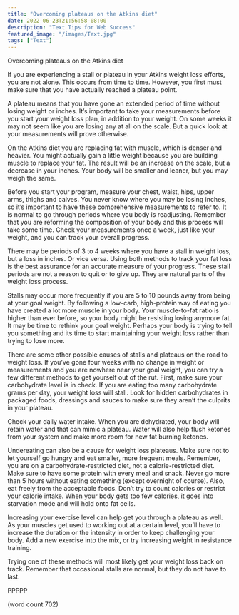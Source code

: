 ```yaml
---
title: "Overcoming plateaus on the Atkins diet"
date: 2022-06-23T21:56:58-08:00
description: "Text Tips for Web Success"
featured_image: "/images/Text.jpg"
tags: ["Text"]
---
```


Overcoming plateaus on the Atkins diet 

If you are experiencing a stall or plateau in your Atkins weight loss efforts, you are not alone. This occurs from time to time. However, you first must make sure that you have actually reached a plateau point.

A plateau means that you have gone an extended period of time without losing weight or inches. It’s important to take your measurements before you start your weight loss plan, in addition to your weight. On some weeks it may not seem like you are losing any at all on the scale. But a quick look at your measurements will prove otherwise. 

On the Atkins diet you are replacing fat with muscle, which is denser and heavier. You might actually gain a little weight because you are building muscle to replace your fat. The result will be an increase on the scale, but a decrease in your inches. Your body will be smaller and leaner, but you may weigh the same.

Before you start your program, measure your chest, waist, hips, upper arms, thighs and calves. You never know where you may be losing inches, so it’s important to have these comprehensive measurements to refer to. It is normal to go through periods where you body is readjusting. Remember that you are reforming the composition of your body and this process will take some time. Check your measurements once a week, just like your weight, and you can track your overall progress.

There may be periods of 3 to 4 weeks where you have a stall in weight loss, but a loss in inches. Or vice versa. Using both methods to track your fat loss is the best assurance for an accurate measure of your progress. These stall periods are not a reason to quit or to give up. They are natural parts of the weight loss process.

Stalls may occur more frequently if you are 5 to 10 pounds away from being at your goal weight. By following a low-carb, high-protein way of eating you have created a lot more muscle in your body. Your muscle-to-fat ratio is higher than ever before, so your body might be resisting losing anymore fat. It may be time to rethink your goal weight. Perhaps your body is trying to tell you something and its time to start maintaining your weight loss rather than trying to lose more.

There are some other possible causes of stalls and plateaus on the road to weight loss. If you’ve gone four weeks with no change in weight or measurements and you are nowhere near your goal weight, you can try a few different methods to get yourself out of the rut. First, make sure your carbohydrate level is in check. If you are eating too many carbohydrate grams per day, your weight loss will stall. Look for hidden carbohydrates in packaged foods, dressings and sauces to make sure they aren’t the culprits in your plateau. 

Check your daily water intake. When you are dehydrated, your body will retain water and that can mimic a plateau. Water will also help flush ketones from your system and make more room for new fat burning ketones.

Undereating can also be a cause for weight loss plateaus. Make sure not to let yourself go hungry and eat smaller, more frequent meals. Remember, you are on a carbohydrate-restricted diet, not a calorie-restricted diet. Make sure to have some protein with every meal and snack. Never go more than 5 hours without eating something (except overnight of course). Also, eat freely from the acceptable foods. Don’t try to count calories or restrict your calorie intake. When your body gets too few calories, it goes into starvation mode and will hold onto fat cells.

Increasing your exercise level can help get you through a plateau as well. As your muscles get used to working out at a certain level, you’ll have to increase the duration or the intensity in order to keep challenging your body. Add a new exercise into the mix, or try increasing weight in resistance training.

Trying one of these methods will most likely get your weight loss back on track. Remember that occasional stalls are normal, but they do not have to last. 

PPPPP

(word count 702)
